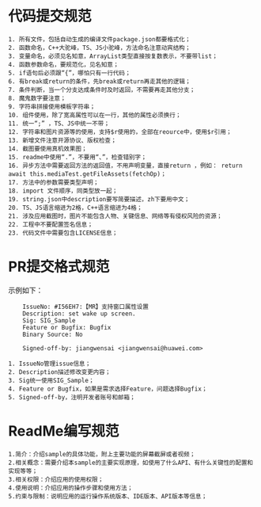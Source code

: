 # 代码提交规范

    1. 所有文件，包括自动生成的编译文件package.json都要格式化；
    2. 函数命名，C++大驼峰，TS、JS小驼峰，方法命名注意动宾结构；
    3. 变量命名，必须见名知意，ArrayList类型直接按复数表示，不要带list；
    4. 函数参数命名，要规范化，见名知意；
    5. if语句后必须跟“{”，哪怕只有一行代码；
    6. 有break或return的条件，先break或return再走其他的逻辑；
    7. 条件判断，当一个分支达成条件时及时返回，不需要再走其他分支；
    8. 魔鬼数字要注意；
    9. 字符串拼接使用模板字符串；
    10. 组件使用，除了宽高属性可以在一行，其他的属性必须换行；
    11. 统一“;” ，TS、JS中统一不带；
    12. 字符串和图片资源等的使用，支持$r使用的，全部在reource中，使用$r引用；
    13. 新增文件注意开源协议、版权检查；
    14. 截图要使用真机效果图；
    15. readme中使用“.”，不要用“、”，检查错别字；
    16. 异步方法中需要返回方法的返回值，不用声明变量，直接return ，例如： return await this.mediaTest.getFileAssets(fetchOp)；
    17. 方法中的参数需要类型声明；
    18. import 文件顺序，同类型放一起；
    19. string.json中description要写简要描述，zh下要用中文；
    20. TS、JS语言缩进为2格，C++语言缩进为4格；
    21. 涉及应用截图时，图片不能包含人物、关键信息、网络等有侵权风险的资源；
    22. 工程中不要配置签名信息；
    23. 代码文件中需要包含LICENSE信息；

# PR提交格式规范

示例如下：
```
	IssueNo: #I56EH7:【MR】支持窗口属性设置
	Description: set wake up screen.
	Sig: SIG_Sample
	Feature or Bugfix: Bugfix
	Binary Source: No

	Signed-off-by: jiangwensai <jiangwensai@huawei.com>
```

    1. IssueNo管理issue信息；
    2. Description描述修改变更内容；
    3. Sig统一使用SIG_Sample；
    4. Feature or Bugfix，如果是需求选择Feature，问题选择Bugfix；
    5. Signed-off-by，注明开发者账号和邮箱；
	
# ReadMe编写规范

	1.简介：介绍sample的具体功能，附上主要功能的屏幕截屏或者视频；
	2.相关概念：需要介绍本sample的主要实现原理，如使用了什么API、有什么关键性的配置和实现等等；
	3.相关权限：介绍应用的使用权限；
	4.使用说明：介绍应用的操作步骤和使用方法；
	5.约束与限制：说明应用的运行操作系统版本、IDE版本、API版本等信息；